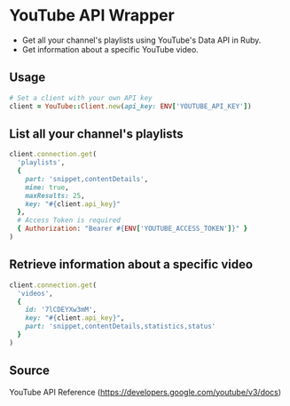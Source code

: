 # YouTube API Wrapper


- Get all your channel's playlists using YouTube's Data API in Ruby.
- Get information about a specific YouTube video.

## Usage

```ruby
# Set a client with your own API key
client = YouTube::Client.new(api_key: ENV['YOUTUBE_API_KEY'])
```

## List all your channel's playlists

```ruby
client.connection.get(
  'playlists',
  {
    part: 'snippet,contentDetails',
    mine: true,
    maxResults: 25,
    key: "#{client.api_key}"
  },
  # Access Token is required
  { Authorization: "Bearer #{ENV['YOUTUBE_ACCESS_TOKEN']}" }
)
```

## Retrieve information about a specific video

```ruby
client.connection.get(
  'videos',
  {
    id: '7lCDEYXw3mM',
    key: "#{client.api_key}",
    part: 'snippet,contentDetails,statistics,status'
  }
)
```

## Source

YouTube API Reference (https://developers.google.com/youtube/v3/docs)
